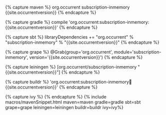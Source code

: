 {% capture maven %}
<dependency>
    <groupId>org.occurrent</groupId>
    <artifactId>subscription-inmemory</artifactId>
    <version>{{site.occurrentversion}}</version>
</dependency>
{% endcapture %}

{% capture gradle %}
compile 'org.occurrent:subscription-inmemory:{{site.occurrentversion}}'
{% endcapture %}

{% capture sbt %}
libraryDependencies += "org.occurrent" % "subscription-inmemory" % "{{site.occurrentversion}}"
{% endcapture %}

{% capture grape %}
@Grab(group='org.occurrent', module='subscription-inmemory', version='{{site.occurrentversion}}') 
{% endcapture %}

{% capture leiningen %}
[org.occurrent/subscription-inmemory "{{site.occurrentversion}}"]
{% endcapture %}

{% capture buildr %}
'org.occurrent:subscription-inmemory:jar:{{site.occurrentversion}}'
{% endcapture %}

{% capture ivy %}
<dependency org="org.occurrent" name="subscription-inmemory" rev="{{site.occurrentversion}}" />
{% endcapture %}
{% include macros/mavenSnippet.html maven=maven gradle=gradle sbt=sbt grape=grape leiningen=leiningen buildr=buildr ivy=ivy%}